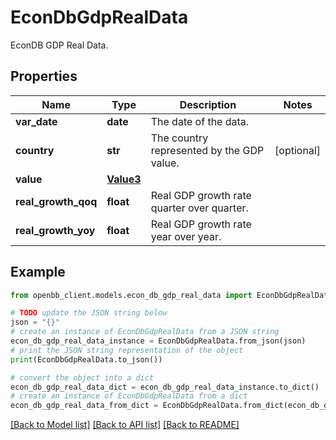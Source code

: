 # EconDbGdpRealData

EconDB GDP Real Data.

## Properties

Name | Type | Description | Notes
------------ | ------------- | ------------- | -------------
**var_date** | **date** | The date of the data. | 
**country** | **str** | The country represented by the GDP value. | [optional] 
**value** | [**Value3**](Value3.md) |  | 
**real_growth_qoq** | **float** | Real GDP growth rate quarter over quarter. | 
**real_growth_yoy** | **float** | Real GDP growth rate year over year. | 

## Example

```python
from openbb_client.models.econ_db_gdp_real_data import EconDbGdpRealData

# TODO update the JSON string below
json = "{}"
# create an instance of EconDbGdpRealData from a JSON string
econ_db_gdp_real_data_instance = EconDbGdpRealData.from_json(json)
# print the JSON string representation of the object
print(EconDbGdpRealData.to_json())

# convert the object into a dict
econ_db_gdp_real_data_dict = econ_db_gdp_real_data_instance.to_dict()
# create an instance of EconDbGdpRealData from a dict
econ_db_gdp_real_data_from_dict = EconDbGdpRealData.from_dict(econ_db_gdp_real_data_dict)
```
[[Back to Model list]](../README.md#documentation-for-models) [[Back to API list]](../README.md#documentation-for-api-endpoints) [[Back to README]](../README.md)


